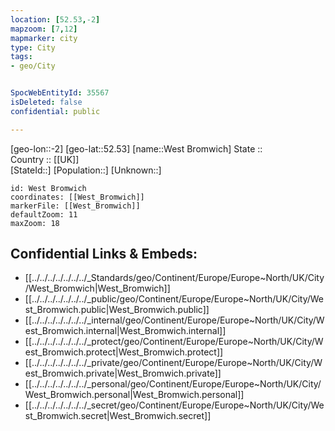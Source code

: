 ```yaml
---
location: [52.53,-2] 
mapzoom: [7,12] 
mapmarker: city 
type: City
tags:
- geo/City


SpocWebEntityId: 35567
isDeleted: false
confidential: public

---
```

[geo-lon::-2] 
[geo-lat::52.53] 
[name::West Bromwich] 
State ::  
Country :: [[UK]]  
[StateId::] 
[Population::] 
[Unknown::] 


```leaflet
id: West Bromwich
coordinates: [[West_Bromwich]] 
markerFile: [[West_Bromwich]] 
defaultZoom: 11 
maxZoom: 18
```


## Confidential Links & Embeds: 
- [[../../../../../../../_Standards/geo/Continent/Europe/Europe~North/UK/City/West_Bromwich|West_Bromwich]] 
- [[../../../../../../../_public/geo/Continent/Europe/Europe~North/UK/City/West_Bromwich.public|West_Bromwich.public]] 
- [[../../../../../../../_internal/geo/Continent/Europe/Europe~North/UK/City/West_Bromwich.internal|West_Bromwich.internal]] 
- [[../../../../../../../_protect/geo/Continent/Europe/Europe~North/UK/City/West_Bromwich.protect|West_Bromwich.protect]] 
- [[../../../../../../../_private/geo/Continent/Europe/Europe~North/UK/City/West_Bromwich.private|West_Bromwich.private]] 
- [[../../../../../../../_personal/geo/Continent/Europe/Europe~North/UK/City/West_Bromwich.personal|West_Bromwich.personal]] 
- [[../../../../../../../_secret/geo/Continent/Europe/Europe~North/UK/City/West_Bromwich.secret|West_Bromwich.secret]] 
